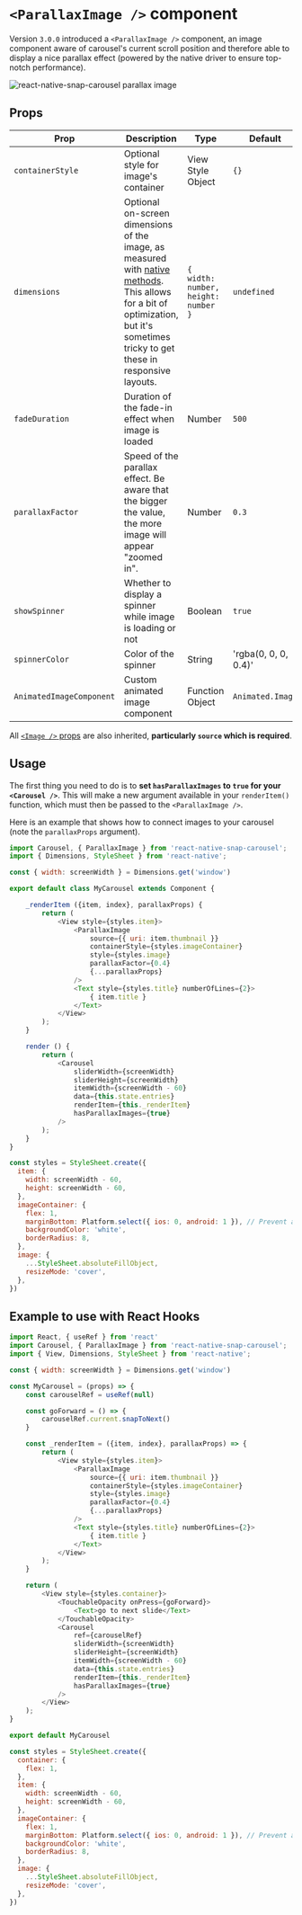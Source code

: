 # `<ParallaxImage />` component

Version `3.0.0` introduced a `<ParallaxImage />` component, an image component aware of carousel's current scroll position and therefore able to display a nice parallax effect (powered by the native driver to ensure top-notch performance).

![react-native-snap-carousel parallax image](https://i.imgur.com/6iIb4SR.gif)

## Props

Prop | Description | Type | Default
------ | ------ | ------ | ------
`containerStyle` | Optional style for image's container | View Style Object | `{}`
`dimensions` | Optional on-screen dimensions of the image, as measured with [native methods](https://facebook.github.io/react-native/docs/direct-manipulation.html#other-native-methods). This allows for a bit of optimization, but it's sometimes tricky to get these in responsive layouts. | `{ width: number, height: number }` | `undefined`
`fadeDuration` | Duration of the fade-in effect when image is loaded | Number | `500`
`parallaxFactor` | Speed of the parallax effect. Be aware that the bigger the value, the more image will appear "zoomed in". | Number | `0.3`
`showSpinner` | Whether to display a spinner while image is loading or not | Boolean | `true`
`spinnerColor` | Color of the spinner | String | 'rgba(0, 0, 0, 0.4)'
`AnimatedImageComponent` | Custom animated image component | Function Object | `Animated.Image`

All [`<Image />` props](https://facebook.github.io/react-native/docs/image.html#props) are also inherited, **particularly `source` which is required**.

## Usage

The first thing you need to do is to **set `hasParallaxImages` to `true` for your `<Carousel />`**. This will make a new argument available in your `renderItem()` function, which must then be passed to the `<ParallaxImage />`.

Here is an example that shows how to connect images to your carousel (note the `parallaxProps` argument).

```javascript
import Carousel, { ParallaxImage } from 'react-native-snap-carousel';
import { Dimensions, StyleSheet } from 'react-native';

const { width: screenWidth } = Dimensions.get('window')

export default class MyCarousel extends Component {

    _renderItem ({item, index}, parallaxProps) {
        return (
            <View style={styles.item}>
                <ParallaxImage
                    source={{ uri: item.thumbnail }}
                    containerStyle={styles.imageContainer}
                    style={styles.image}
                    parallaxFactor={0.4}
                    {...parallaxProps}
                />
                <Text style={styles.title} numberOfLines={2}>
                    { item.title }
                </Text>
            </View>
        );
    }

    render () {
        return (
            <Carousel
                sliderWidth={screenWidth}
                sliderHeight={screenWidth}
                itemWidth={screenWidth - 60}
                data={this.state.entries}
                renderItem={this._renderItem}
                hasParallaxImages={true}
            />
        );
    }
}

const styles = StyleSheet.create({
  item: {
    width: screenWidth - 60,
    height: screenWidth - 60,
  },
  imageContainer: {
    flex: 1,
    marginBottom: Platform.select({ ios: 0, android: 1 }), // Prevent a random Android rendering issue
    backgroundColor: 'white',
    borderRadius: 8,
  },
  image: {
    ...StyleSheet.absoluteFillObject,
    resizeMode: 'cover',
  },
})
```

## Example to use with React Hooks

```javascript
import React, { useRef } from 'react'
import Carousel, { ParallaxImage } from 'react-native-snap-carousel';
import { View, Dimensions, StyleSheet } from 'react-native';

const { width: screenWidth } = Dimensions.get('window')

const MyCarousel = (props) => {
    const carouselRef = useRef(null)

    const goForward = () => {
        carouselRef.current.snapToNext()
    }

    const _renderItem = ({item, index}, parallaxProps) => {
        return (
            <View style={styles.item}>
                <ParallaxImage
                    source={{ uri: item.thumbnail }}
                    containerStyle={styles.imageContainer}
                    style={styles.image}
                    parallaxFactor={0.4}
                    {...parallaxProps}
                />
                <Text style={styles.title} numberOfLines={2}>
                    { item.title }
                </Text>
            </View>
        );
    }

    return (
        <View style={styles.container}>
            <TouchableOpacity onPress={goForward}>
                <Text>go to next slide</Text>
            </TouchableOpacity>
            <Carousel
                ref={carouselRef}
                sliderWidth={screenWidth}
                sliderHeight={screenWidth}
                itemWidth={screenWidth - 60}
                data={this.state.entries}
                renderItem={this._renderItem}
                hasParallaxImages={true}
            />
        </View>
    );
}

export default MyCarousel

const styles = StyleSheet.create({
  container: {
    flex: 1,
  },
  item: {
    width: screenWidth - 60,
    height: screenWidth - 60,
  },
  imageContainer: {
    flex: 1,
    marginBottom: Platform.select({ ios: 0, android: 1 }), // Prevent a random Android rendering issue
    backgroundColor: 'white',
    borderRadius: 8,
  },
  image: {
    ...StyleSheet.absoluteFillObject,
    resizeMode: 'cover',
  },
})
```
